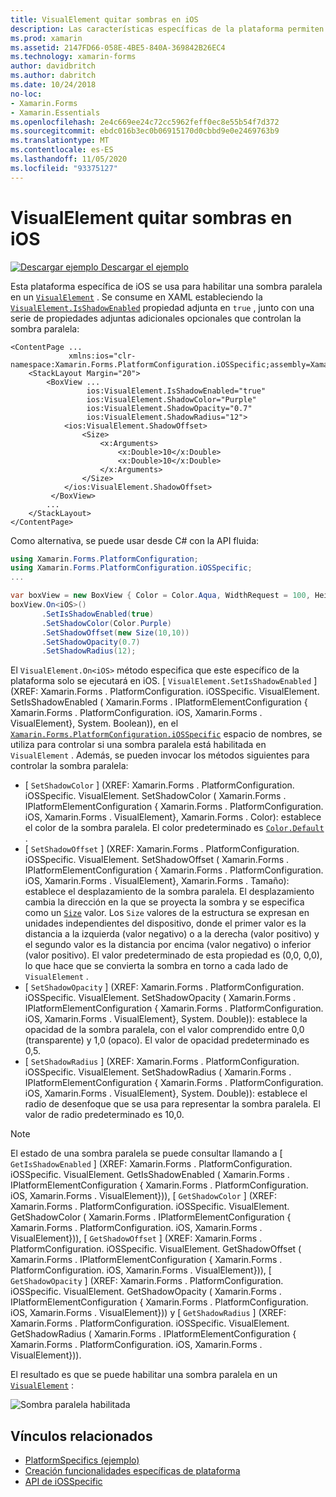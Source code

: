 ```yaml
---
title: VisualElement quitar sombras en iOS
description: Las características específicas de la plataforma permiten consumir funcionalidad que solo está disponible en una plataforma específica, sin necesidad de implementar representadores o efectos personalizados. En este artículo se explica cómo consumir el específico de la plataforma iOS que habilita una sombra paralela en un VisualElement.
ms.prod: xamarin
ms.assetid: 2147FD66-058E-4BE5-840A-369842B26EC4
ms.technology: xamarin-forms
author: davidbritch
ms.author: dabritch
ms.date: 10/24/2018
no-loc:
- Xamarin.Forms
- Xamarin.Essentials
ms.openlocfilehash: 2e4c669ee24c72cc5962feff0ec8e55b54f7d372
ms.sourcegitcommit: ebdc016b3ec0b06915170d0cbbd9e0e2469763b9
ms.translationtype: MT
ms.contentlocale: es-ES
ms.lasthandoff: 11/05/2020
ms.locfileid: "93375127"
---
```

# <a name="visualelement-drop-shadows-on-ios"></a>VisualElement quitar sombras en iOS

[![Descargar ejemplo](~/media/shared/download.png) Descargar el ejemplo](/samples/xamarin/xamarin-forms-samples/userinterface-platformspecifics)

Esta plataforma específica de iOS se usa para habilitar una sombra paralela en un [`VisualElement`](xref:Xamarin.Forms.VisualElement) . Se consume en XAML estableciendo la [`VisualElement.IsShadowEnabled`](xref:Xamarin.Forms.PlatformConfiguration.iOSSpecific.VisualElement.IsShadowEnabledProperty) propiedad adjunta en `true` , junto con una serie de propiedades adjuntas adicionales opcionales que controlan la sombra paralela:

```xaml
<ContentPage ...
             xmlns:ios="clr-namespace:Xamarin.Forms.PlatformConfiguration.iOSSpecific;assembly=Xamarin.Forms.Core">
    <StackLayout Margin="20">
        <BoxView ...
                 ios:VisualElement.IsShadowEnabled="true"
                 ios:VisualElement.ShadowColor="Purple"
                 ios:VisualElement.ShadowOpacity="0.7"
                 ios:VisualElement.ShadowRadius="12">
            <ios:VisualElement.ShadowOffset>
                <Size>
                    <x:Arguments>
                        <x:Double>10</x:Double>
                        <x:Double>10</x:Double>
                    </x:Arguments>
                </Size>
            </ios:VisualElement.ShadowOffset>
         </BoxView>
        ...
    </StackLayout>
</ContentPage>
```

Como alternativa, se puede usar desde C# con la API fluida:

```csharp
using Xamarin.Forms.PlatformConfiguration;
using Xamarin.Forms.PlatformConfiguration.iOSSpecific;
...

var boxView = new BoxView { Color = Color.Aqua, WidthRequest = 100, HeightRequest = 100 };
boxView.On<iOS>()
       .SetIsShadowEnabled(true)
       .SetShadowColor(Color.Purple)
       .SetShadowOffset(new Size(10,10))
       .SetShadowOpacity(0.7)
       .SetShadowRadius(12);
```

El `VisualElement.On<iOS>` método especifica que este específico de la plataforma solo se ejecutará en iOS. [ `VisualElement.SetIsShadowEnabled` ] (XREF: Xamarin.Forms . PlatformConfiguration. iOSSpecific. VisualElement. SetIsShadowEnabled ( Xamarin.Forms . IPlatformElementConfiguration { Xamarin.Forms . PlatformConfiguration. iOS, Xamarin.Forms . VisualElement}, System. Boolean)), en el [`Xamarin.Forms.PlatformConfiguration.iOSSpecific`](xref:Xamarin.Forms.PlatformConfiguration.iOSSpecific) espacio de nombres, se utiliza para controlar si una sombra paralela está habilitada en `VisualElement` . Además, se pueden invocar los métodos siguientes para controlar la sombra paralela:

- [ `SetShadowColor` ] (XREF: Xamarin.Forms . PlatformConfiguration. iOSSpecific. VisualElement. SetShadowColor ( Xamarin.Forms . IPlatformElementConfiguration { Xamarin.Forms . PlatformConfiguration. iOS, Xamarin.Forms . VisualElement}, Xamarin.Forms . Color): establece el color de la sombra paralela. El color predeterminado es [`Color.Default`](xref:Xamarin.Forms.Color.Default*) .
- [ `SetShadowOffset` ] (XREF: Xamarin.Forms . PlatformConfiguration. iOSSpecific. VisualElement. SetShadowOffset ( Xamarin.Forms . IPlatformElementConfiguration { Xamarin.Forms . PlatformConfiguration. iOS, Xamarin.Forms . VisualElement}, Xamarin.Forms . Tamaño): establece el desplazamiento de la sombra paralela. El desplazamiento cambia la dirección en la que se proyecta la sombra y se especifica como un [`Size`](xref:Xamarin.Forms.Size) valor. Los `Size` valores de la estructura se expresan en unidades independientes del dispositivo, donde el primer valor es la distancia a la izquierda (valor negativo) o a la derecha (valor positivo) y el segundo valor es la distancia por encima (valor negativo) o inferior (valor positivo). El valor predeterminado de esta propiedad es (0,0, 0,0), lo que hace que se convierta la sombra en torno a cada lado de `VisualElement` .
- [ `SetShadowOpacity` ] (XREF: Xamarin.Forms . PlatformConfiguration. iOSSpecific. VisualElement. SetShadowOpacity ( Xamarin.Forms . IPlatformElementConfiguration { Xamarin.Forms . PlatformConfiguration. iOS, Xamarin.Forms . VisualElement}, System. Double)): establece la opacidad de la sombra paralela, con el valor comprendido entre 0,0 (transparente) y 1,0 (opaco). El valor de opacidad predeterminado es 0,5.
- [ `SetShadowRadius` ] (XREF: Xamarin.Forms . PlatformConfiguration. iOSSpecific. VisualElement. SetShadowRadius ( Xamarin.Forms . IPlatformElementConfiguration { Xamarin.Forms . PlatformConfiguration. iOS, Xamarin.Forms . VisualElement}, System. Double)): establece el radio de desenfoque que se usa para representar la sombra paralela. El valor de radio predeterminado es 10,0.

> [!NOTE]
> El estado de una sombra paralela se puede consultar llamando a [ `GetIsShadowEnabled` ] (XREF: Xamarin.Forms . PlatformConfiguration. iOSSpecific. VisualElement. GetIsShadowEnabled ( Xamarin.Forms . IPlatformElementConfiguration { Xamarin.Forms . PlatformConfiguration. iOS, Xamarin.Forms . VisualElement})), [ `GetShadowColor` ] (XREF: Xamarin.Forms . PlatformConfiguration. iOSSpecific. VisualElement. GetShadowColor ( Xamarin.Forms . IPlatformElementConfiguration { Xamarin.Forms . PlatformConfiguration. iOS, Xamarin.Forms . VisualElement})), [ `GetShadowOffset` ] (XREF: Xamarin.Forms . PlatformConfiguration. iOSSpecific. VisualElement. GetShadowOffset ( Xamarin.Forms . IPlatformElementConfiguration { Xamarin.Forms . PlatformConfiguration. iOS, Xamarin.Forms . VisualElement})), [ `GetShadowOpacity` ] (XREF: Xamarin.Forms . PlatformConfiguration. iOSSpecific. VisualElement. GetShadowOpacity ( Xamarin.Forms . IPlatformElementConfiguration { Xamarin.Forms . PlatformConfiguration. iOS, Xamarin.Forms . VisualElement})) y [ `GetShadowRadius` ] (XREF: Xamarin.Forms . PlatformConfiguration. iOSSpecific. VisualElement. GetShadowRadius ( Xamarin.Forms . IPlatformElementConfiguration { Xamarin.Forms . PlatformConfiguration. iOS, Xamarin.Forms . VisualElement})).

El resultado es que se puede habilitar una sombra paralela en un [`VisualElement`](xref:Xamarin.Forms.VisualElement) :

![Sombra paralela habilitada](drop-shadow-images/drop-shadow.png)

## <a name="related-links"></a>Vínculos relacionados

- [PlatformSpecifics (ejemplo)](/samples/xamarin/xamarin-forms-samples/userinterface-platformspecifics)
- [Creación funcionalidades específicas de plataforma](~/xamarin-forms/platform/platform-specifics/index.md#creating-platform-specifics)
- [API de iOSSpecific](xref:Xamarin.Forms.PlatformConfiguration.iOSSpecific)